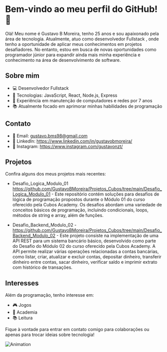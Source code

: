 # Bem-vindo ao meu perfil do GitHub! 👋

Olá! Meu nome é Gustavo B Moreira, tenho 25 anos e sou apaixonado pela área de tecnologia. Atualmente, atuo  como desenvolvedor Fullstack , onde tenho a oportunidade de aplicar meus conhecimentos em projetos desafiadores. No entanto, estou em busca de novas oportunidades como programador júnior para expandir ainda mais minha experiência e conhecimento na área de desenvolvimento de software.

## Sobre mim
- 💻 Desenvolvedor Fullstack
- 🌟 Tecnologias: JavaScript, React, Node.js, Express
- 🔧 Experiência em manutenção de computadores e redes por 7 anos
- 📚 Atualmente focado em aprimorar minhas habilidades de programação

## Contato
- 📧 Email: gustavo.bms98@gmail.com
- 🔗 LinkedIn: https://www.linkedin.com/in/gustavobmoreira/
- 📸 Instagram: https://www.instagram.com/gustavonzt/

## Projetos
Confira alguns dos meus projetos mais recentes:

- Desafio_Logica_Modulo_01 https://github.com/GustavoBMoreira/Projetos_Cubos/tree/main/Desafio_Logica_Modulo_01 - Este repositório contém soluções para desafios de lógica de programação propostos durante o Módulo 01 do curso oferecido pela Cubos Academy. Os desafios abordam uma variedade de conceitos básicos de programação, incluindo condicionais, loops, métodos de string e array, além de funções.
  
- Desafio_Backend_Modulo_02 - https://github.com/GustavoBMoreira/Projetos_Cubos/tree/main/Desafio_Backend_Modulo_02 - Este projeto consiste na implementação de uma API REST para um sistema bancário básico, desenvolvido como parte do Desafio do Módulo 02 do curso oferecido pela Cubos Academy. A API permite realizar várias operações relacionadas a contas bancárias, como listar, criar, atualizar e excluir contas, depositar dinheiro, transferir dinheiro entre contas, sacar dinheiro, verificar saldo e imprimir extrato com histórico de transações.

## Interesses
Além da programação, tenho interesse em:

- 🎮 Jogos
- 💪 Academia
- 📚 Leitura

Fique à vontade para entrar em contato comigo para colaborações ou apenas para trocar ideias sobre tecnologia!

![Animation](https://media.giphy.com/media/v1.Y2lkPTc5MGI3NjExcXJuZml4eXk0ZTh3ZHQwODA4MTZodmlyN2FjYTk1aXI3N2k3dHdrdiZlcD12MV9pbnRlcm5hbF9naWZfYnlfaWQmY3Q9Zw/bGgsc5mWoryfgKBx1u/giphy.gif)
